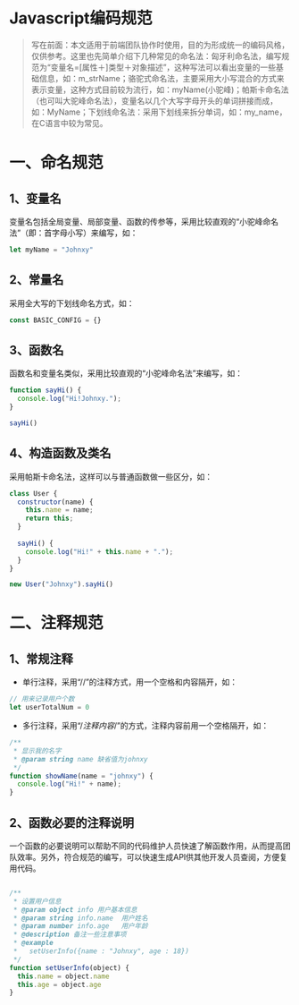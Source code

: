 # Javascript编码规范
>写在前面：本文适用于前端团队协作时使用，目的为形成统一的编码风格，仅供参考。这里也先简单介绍下几种常见的命名法：匈牙利命名法，编写规范为“变量名=[属性＋]类型＋对象描述”，这种写法可以看出变量的一些基础信息，如：m_strName；骆驼式命名法，主要采用大小写混合的方式来表示变量，这种方式目前较为流行，如：myName(小驼峰)；帕斯卡命名法（也可叫大驼峰命名法），变量名以几个大写字母开头的单词拼接而成，如：MyName；下划线命名法：采用下划线来拆分单词，如：my_name，在C语言中较为常见。

# 一、命名规范

## 1、变量名

变量名包括全局变量、局部变量、函数的传参等，采用比较直观的“小驼峰命名法”（即：首字母小写）来编写，如：

```javascript
let myName = "Johnxy"
```

## 2、常量名

采用全大写的下划线命名方式，如：
```javascript
const BASIC_CONFIG = {}
```

## 3、函数名

函数名和变量名类似，采用比较直观的“小驼峰命名法”来编写，如：
```javascript
function sayHi() {
  console.log("Hi!Johnxy.");
}

sayHi()
```

## 4、构造函数及类名

采用帕斯卡命名法，这样可以与普通函数做一些区分，如：
```javascript
class User {
  constructor(name) {
    this.name = name;
    return this;
  }
  
  sayHi() {
    console.log("Hi!" + this.name + ".");
  }
}

new User("Johnxy").sayHi()
```


# 二、注释规范

## 1、常规注释

- 单行注释，采用“//”的注释方式，用一个空格和内容隔开，如：
```javascript
// 用来记录用户个数
let userTotalNum = 0
```
- 多行注释，采用“/*注释内容*/”的方式，注释内容前用一个空格隔开，如：
```javascript
/**
 * 显示我的名字
 * @param string name 缺省值为johnxy
 */
function showName(name = "johnxy") {
  console.log("Hi!" + name);
}
```

## 2、函数必要的注释说明

一个函数的必要说明可以帮助不同的代码维护人员快速了解函数作用，从而提高团队效率。另外，符合规范的编写，可以快速生成API供其他开发人员查阅，方便复用代码。
```javascript

/**
 * 设置用户信息
 * @param object info 用户基本信息
 * @param string info.name  用户姓名
 * @param number info.age   用户年龄
 * @description 备注一些注意事项
 * @example
 *   setUserInfo({name : "Johnxy", age : 18})
 */
function setUserInfo(object) {
  this.name = object.name
  this.age = object.age
}
```

